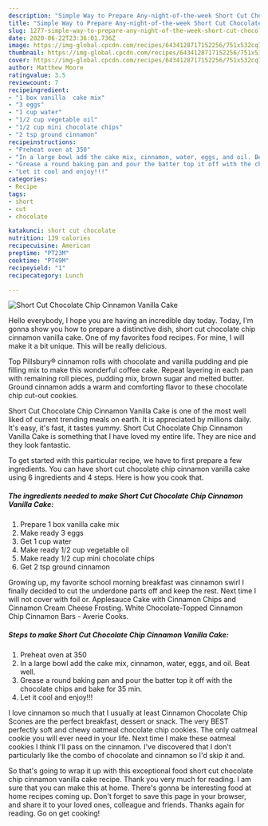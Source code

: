 ```yaml
---
description: "Simple Way to Prepare Any-night-of-the-week Short Cut Chocolate Chip Cinnamon Vanilla Cake"
title: "Simple Way to Prepare Any-night-of-the-week Short Cut Chocolate Chip Cinnamon Vanilla Cake"
slug: 1277-simple-way-to-prepare-any-night-of-the-week-short-cut-chocolate-chip-cinnamon-vanilla-cake
date: 2020-06-22T23:36:01.736Z
image: https://img-global.cpcdn.com/recipes/6434128717152256/751x532cq70/short-cut-chocolate-chip-cinnamon-vanilla-cake-recipe-main-photo.jpg
thumbnail: https://img-global.cpcdn.com/recipes/6434128717152256/751x532cq70/short-cut-chocolate-chip-cinnamon-vanilla-cake-recipe-main-photo.jpg
cover: https://img-global.cpcdn.com/recipes/6434128717152256/751x532cq70/short-cut-chocolate-chip-cinnamon-vanilla-cake-recipe-main-photo.jpg
author: Matthew Moore
ratingvalue: 3.5
reviewcount: 7
recipeingredient:
- "1 box vanilla  cake mix"
- "3 eggs"
- "1 cup water"
- "1/2 cup vegetable oil"
- "1/2 cup mini chocolate chips"
- "2 tsp ground cinnamon"
recipeinstructions:
- "Preheat oven at 350"
- "In a large bowl add the cake mix, cinnamon, water, eggs, and oil. Beat well."
- "Grease a round baking pan and pour the batter top it off with the chocolate chips and bake for 35 min."
- "Let it cool and enjoy!!!"
categories:
- Recipe
tags:
- short
- cut
- chocolate

katakunci: short cut chocolate 
nutrition: 139 calories
recipecuisine: American
preptime: "PT23M"
cooktime: "PT49M"
recipeyield: "1"
recipecategory: Lunch

---
```



![Short Cut Chocolate Chip Cinnamon Vanilla Cake](https://img-global.cpcdn.com/recipes/6434128717152256/751x532cq70/short-cut-chocolate-chip-cinnamon-vanilla-cake-recipe-main-photo.jpg)

Hello everybody, I hope you are having an incredible day today. Today, I'm gonna show you how to prepare a distinctive dish, short cut chocolate chip cinnamon vanilla cake. One of my favorites food recipes. For mine, I will make it a bit unique. This will be really delicious.

Top Pillsbury® cinnamon rolls with chocolate and vanilla pudding and pie filling mix to make this wonderful coffee cake. Repeat layering in each pan with remaining roll pieces, pudding mix, brown sugar and melted butter. Ground cinnamon adds a warm and comforting flavor to these chocolate chip cut-out cookies.

Short Cut Chocolate Chip Cinnamon Vanilla Cake is one of the most well liked of current trending meals on earth. It is appreciated by millions daily. It's easy, it's fast, it tastes yummy. Short Cut Chocolate Chip Cinnamon Vanilla Cake is something that I have loved my entire life. They are nice and they look fantastic.


To get started with this particular recipe, we have to first prepare a few ingredients. You can have short cut chocolate chip cinnamon vanilla cake using 6 ingredients and 4 steps. Here is how you cook that.

<!--inarticleads1-->

##### The ingredients needed to make Short Cut Chocolate Chip Cinnamon Vanilla Cake:

1. Prepare 1 box vanilla  cake mix
1. Make ready 3 eggs
1. Get 1 cup water
1. Make ready 1/2 cup vegetable oil
1. Make ready 1/2 cup mini chocolate chips
1. Get 2 tsp ground cinnamon


Growing up, my favorite school morning breakfast was cinnamon swirl I finally decided to cut the underdone parts off and keep the rest. Next time I will not cover with foil or. Applesauce Cake with Cinnamon Chips and Cinnamon Cream Cheese Frosting. White Chocolate-Topped Cinnamon Chip Cinnamon Bars - Averie Cooks. 

<!--inarticleads2-->

##### Steps to make Short Cut Chocolate Chip Cinnamon Vanilla Cake:

1. Preheat oven at 350
1. In a large bowl add the cake mix, cinnamon, water, eggs, and oil. Beat well.
1. Grease a round baking pan and pour the batter top it off with the chocolate chips and bake for 35 min.
1. Let it cool and enjoy!!!


I love cinnamon so much that I usually at least Cinnamon Chocolate Chip Scones are the perfect breakfast, dessert or snack. The very BEST perfectly soft and chewy oatmeal chocolate chip cookies. The only oatmeal cookie you will ever need in your life. Next time I make these oatmeal cookies I think I&#39;ll pass on the cinnamon. I&#39;ve discovered that I don&#39;t particularly like the combo of chocolate and cinnamon so I&#39;d skip it and. 

So that's going to wrap it up with this exceptional food short cut chocolate chip cinnamon vanilla cake recipe. Thank you very much for reading. I am sure that you can make this at home. There's gonna be interesting food at home recipes coming up. Don't forget to save this page in your browser, and share it to your loved ones, colleague and friends. Thanks again for reading. Go on get cooking!
